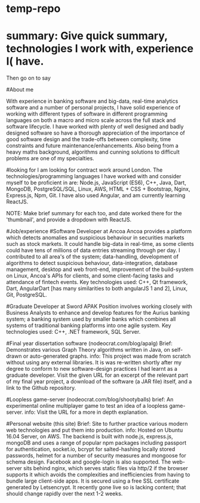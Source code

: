 # temp-repo

# summary: Give quick summary, technologies I work with, experience I( have.
Then go on to say

#About me

With experience in banking software and big-data, real-time analytics software and a number of personal projects, I have solid experience of working with different types of software in different programming languages on both a macro and micro scale across the full stack and software lifecycle. I have worked with plenty of well designed and badly designed software so have a thorough appreciation of the importance of good software design and the trade-offs between complexity, time constraints and future maintenance/enhancements. Also being from a heavy maths background, algorithms and cunning solutions to difficult problems are one of my specialties.

#looking for
I am looking for contract work around London. The technologies/programming languages I have worked with and consider myself to be proficient in are: Node.js, JavaScript (ES6), C++, Java, Dart, MongoDB, PostgreSQL/SQL, Linux, AWS, HTML + CSS + Bootstrap, Nginx, Express.js, Npm, Git. I have also used Angular, and am currently learning ReactJS. 


NOTE: Make brief summary for each too, and date worked there for the 'thumbnail', and provide a dropdown with ReactJS.

#Job/experience
#Software Developer at Ancoa
Ancoa provides a platform which detects anomalies and suspicious behaviour in securities markets such as stock markets. It could handle big-data in real-time, as some clients could have tens of millions of data entries streaming through per day. I contributed to all area's of the system; data-handling, development of algorithms to detect suspicious behaviour, data-integration, database management, desktop and web front-end, improvement of the build-system on Linux, Ancoa's APIs for clients, and some client-facing tasks and attendance of fintech events.
Key technologies used: C++, Qt framework, Dart, AngularDart [has many similarities to both angularJS 1 and 2], Linux, Git, PostgreSQL.

#Graduate Developer at Sword APAK
Position involves working closely with Business Analysts to enhance and develop features for the Aurius banking system; a banking system used by smaller banks which combines all systems of traditional banking platforms into one agile system.
Key technologies used: C++, .NET framework, SQL Server.

#Final year dissertation software (nodeocrat.com/blog/apalg)
Brief: Demonstrates various Graph Theory algorithms written in Java, on self-drawn or auto-generated graphs.
info: This project was made from scratch without using any external libraries. It is was re-written shortly after my degree to conform to new software-design practices I had learnt as a graduate developer. Visit the given URL for an excerpt of the relevant part of my final year project, a download of the software (a JAR file) itself, and a link to the Github repository.

#Loopless game-server (nodeocrat.com/blog/shootyballs)
brief: An experimental online multiplayer game to test an idea of a loopless game-server.
info: Visit the URL for a more in depth explanation.

#Personal website (this site)
Brief: Site to further practice various modern web technologies and put them into production.
info: Hosted on Ubuntu 16.04 Server, on AWS. The backend is built with node.js, express.js, mongoDB and uses a range of popular npm packages including passport for authentication, socket.io, bcrypt for salted-hashing locally stored passwords, helmet for a number of security measures and mongoose for schema design. Facebook and google-login is also supported. The web-server sits behind nginx, which serves static files via http/2 if the browser supports it which avoids the complexities and inefficiencies from having to bundle large client-side apps. It is secured using a free SSL certificate generated by Letsencrypt. It recently gone live so is lacking content; that should change rapidly over the next 1-2 weeks.
